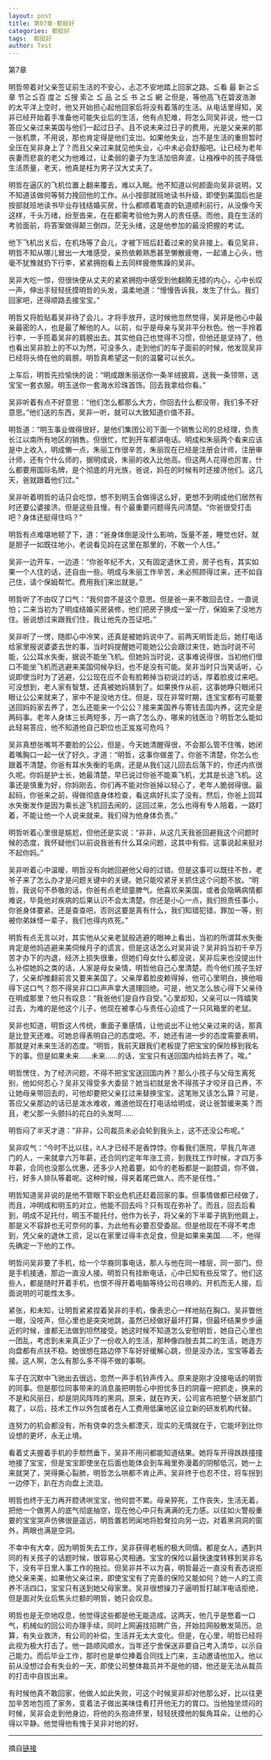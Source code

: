 ```yaml
---
layout: post
title: 第07章-都挺好
categories: 都挺好
tags:  都挺好
author: Test
---
```


第7章

明哲带着对父亲签证前生活的不安心，忐忑不安地踏上回家之路。≦看 最 新≧≦章 节≧≦百 度≧ ≦搜 索≧ ≦ 品 ≧≦ 书 ≧≦ 網 ≧但是，等他高飞在碧波浩渺的太平洋上空时，他又开始担心起他回家后将没有着落的生活。从电话里得知，吴非已经开始着手准备他可能失业后的生活，他有点犯难，将怎么同吴非说，他一口答应父亲过来美国与他们一起过日子。且不说未来过日子的费用，光是父亲来的那一张机票，不用说，那也肯定得是他们支岀。如果他失业，岂不是生活的重担暂时全压在吴非身上了？而且父亲过来就见他失业，心中未必会舒服吧。让已经为老年丧妻而悲哀的老父为他难过，让柔弱的妻子为生活加倍奔波，让襁褓中的孩子降低生活质量，老天，他真是枉为男子汉大丈夫了。



明哲在逼仄的飞机位置上翻来覆去，难以入眠。他不知道以何颜面向吴非说明，又不知道该做何等努力挽回他的工作。从小按部就班地读书升级，即使到美国后也是按部就班地读书毕业存钱结婚买房，什么都顺着笔直的轨道顺利前行，从没像今天这样，千头万绪，纷至沓来，在在都需考验他为男人的责任感。而他，竟在生活的考验面前，将答案做得颠三倒四，茫无头绪，这是他参加的最没把握的考试。



他下飞机岀关后，在机场等了会儿，才被下班后赶着过来的吴非接上。看见吴非，明哲不知从哪儿冒出一大堆感受，亲热依赖熟悉甚至懒散疲倦，一起涌上心头，他毫不犹豫就扔下行李，紧紧拥抱看上去同样疲倦焦躁的吴非。



吴非大吃一惊，但很快便从丈夫的紧紧拥抱中感受到他翻腾无措的内心，心中长叹一声，伸出手轻轻抚摸明哲的头发，温柔地道：“慢慢告诉我，发生了什么。我们回家吧，还得顺路去接宝宝。”



明哲又将脸贴着吴非待了会儿，才将手放开，这时候他忽然觉得，吴非是他心中最亲最密的人，也是最了解他的人。以前，似乎是母亲与吴非平分秋色。他一手拎着行李，一手揽着吴非的肩膀出去。其实他自己也觉得不习惯，但他还是坚持了，他也看出吴非脸上的不以为然，可没多久，走到他们的车子面前的时候，他发现吴非已经将头倚在他的肩膀。明哲真希望这一刻的温馨可以长久。



上车后，明哲先捡愉快的说：“明成跟朱丽送你一条羊绒披肩，送我一条领带，送宝宝一套衣服。明玉送你一套海水珍珠首饰。回去我拿给你看。”



吴非听着有点不好意思：“他们怎么都那么大方，你回去什么都没带，我们多不好意思。”他们送的东西，吴非一听，就可以大致知道价值不菲。



明哲道：“明玉事业做得很好，是他们集团公司下面一个销售公司的总经理，负责长江以南所有地区的销售。但很忙，忙到开车都讲电话。明成和朱丽两个看来应该是中上收入，明成懒一点，朱丽工作很辛苦，朱丽现在已经是注册会计师，注册审计师，还有个什么师的，据明成说，朱丽的收入比他高。但这两人花得也厉害，什么都要用国际名牌，是个彻底的月光族，爸说，妈在的时候有时还接济他们。这几天，爸就跟着他们过。”



吴非听着明哲的话只会吃惊，想不到明玉会做得这么好，更想不到明成他们居然有时还要公婆接济。但是这些且慢，有个最重要问题得先问清楚。“你爸很受打击吧？身体还挺得住吗？”



明哲有点难堪地顿了下，道：“爸身体倒是没什么影响，饭量不差，睡觉也好。就是胆子一如既往地小，老说看见妈在这里在那里的，不敢一个人住。”



吴非一边开车，一边道：“你爸年纪不大，又有固定退休工资，房子也有，其实如果一个人住的话，还自由一些。明成与朱丽工作辛苦，未必照顾得过来，还不如自己住，请个保姆帮忙。费用我们来岀就是。”



明哲听了不由叹了口气：“我何尝不是这个意思。但是爸一来不敢回去住，一直说怕；二来当初为了明成结婚买房装修，他们把房子换成一室一厅，保姆来了没地方住。爸说想过来跟我们住，我让他先办签证吧。”



吴非听了一愣，随即心中冷笑，还真是被她妈说中了。前两天明哲走后，她打电话给家里报说婆婆去世的事，当时妈提醒她可能她公公会跟过来住，她当时说不可能，公公耳水失衡，据说不能坐飞机。但她妈当时说，这事难说得很，当初他们借口不能坐飞机而逃避来美国伺候孕妇，也不是没有可能。吴非当时只当笑话听，心说即使当时为了逃避，公公现在应不会有脸赖掉当初说过的话，厚着脸皮过来吧。可没想到，老人家有智慧，还真被她妈猜到了。如果换作从前，这事她睁只眼闭只眼让公公来就来了，家中不是没地方住。但是，现在非常时期，连宝宝都有可能要送回妈妈家去养了，怎么还能来一个公公？接来美国养与寄钱去国内养，这完全是两码事。老年人身体三长两短多，万一病了怎么办，哪来的钱医治？明哲怎么能如此轻易答应，他不知道他自己职位也正岌岌可危吗？



吴非真想张嘴骂不要脸的公公，但是，今天她清醒得很，不会那么管不住嘴，她闭着嘴胸口一起一伏了好久，才道：“明哲，这事你做差了。你爸不清楚，你怎么也跟着不清楚。你爸有耳水失衡的毛病，还是从我们这儿回去后落下的，你还内疚很久呢。你妈是护士长，她最清楚，早已说过你爸不能乘飞机，尤其是长途飞机。这事还是慎重为好，你妈刚去，你们再不能对你爸掉以轻心了，老年人脆弱得很。最起码，你爸来之前，得做彻底身体检查，看这病好扎实了没有。然后，你爸上回耳水失衡发作是因为乘长途飞机回去闹的，这回过来，怎么也得有专人陪着，一路盯着，不能让他一个人说来就来。我们得为他身体负责。”



明哲听着心里很是尴尬，但他还是实说：“非非，从这几天我爸回避我这个问题时候的态度，我怀疑他们以前说我爸有什么耳朵问题，这其中有假。这事说起来挺对不起你妈。”



吴非听着心中温暖，明哲没有向她回避他父母的过错。但是这事可以既往不咎，老爷子来了怎么办才是问题关键中的关键。她只能咬紧牙关抓住这个问题不放。“明哲，我说句不恭敬的话，你爸有点老顽童脾气。他喜欢来美国，或者会隐瞒病情都难说，毕竟他对疾病的后果认识不会太清楚。你还是小心一点，我们担责任事小，你爸身体要紧。还是查查吧，否则这要是真有什么，我们知错犯错，罪加一等，别被你弟妹怪一辈子，我们也得内疚死。”



明哲有点无言以对，其实他从父亲老鼠般逃避的眼神上看出，当初的所谓耳水失衡肯定是他妈逃避来美伺候月子的谎言，但是这话怎么对吴非说？吴非妈当初千辛万苦才办下的内退，经济上损失很重，但她们母女什么都没说，吴非后来也没提出什么补偿她妈之类的话，人家是母女亲情，明哲他自己心里清楚。而今他们孩子生好了，父亲却推翻前言又要来美国了。父亲厚着脸皮赖得掉，他可心里明白，换他咽得下这口气？怨不得吴非口口声声拿大道理回绝。可是，他又怎么放心得下父亲待在明成那里？他只有叹息：“我爸他们是自作自受。”心里却知，父亲可以一阵嬉笑过去，为难的是他这个儿子，他现在被孝心与责任心迫成了一只风箱里的老鼠。



吴非也知道，明哲这人传统，重面子重感情，让他说出不让他父亲过来的话，那真是比登天还难。可她总得表明自己的态度吧。不，她还有进一步的态度需要表明，那就是对未来生活的态度。“明哲，我前天跟我们老板提了把宝宝的保险移到我名下的事。但是如果未来……未来……的话，宝宝只有送回国内给妈去养了。唉。”



明哲愣住，为了经济问题，不得不把宝宝送回国内养？那么小孩子与父母生离死别，他如何忍心？吴非又得受多大委屈？她当初就是舍不得孩子才咬牙自己养，不让她母亲带回去的，可他却要把父亲扛过来替换宝宝。这笔账又该怎么算？可是，答应父亲那边的话已是泼水难收，难道他现在打电话给明成，说让爸暂缓来美？而且，老父那一头颤抖的花白的头发呵……



明哲闷了半天才道：“非非，公司裁员未必会轮到我头上，这不还没公布呢。”



吴非叹气：“今时不比以往，it人才已经不是香饽饽。你看我们医院，早我几年进门的人，一来就拿六万年薪，还合同约定年年涨工资，到我找工作时候，才四万多年薪，合同也没那么优惠，还多少人抢着要。如今的老板都是一副腔调，你不做，行，好多人排队等着呢。这种时候，得夹着尾巴做人，而不是任性。”



明哲知道吴非说的是他不管眼下职业危机还赶着回家的事。但事情做都已经做了，而且，冲明成和明玉的对立，他能不回去吗？只有现在弥补了。而且，回去后看到，明成不足托付，明玉不能托付，他作为长子，将父亲的下半辈子挑到他肩上，那是义不容辞也无可奈何的事，为此他有必要忍受委屈。但是他现在不得不考虑到，凭父亲的退休工资，足以在家里过得丰衣足食，但是如果来美国……不，他得先确定一下他的工作。



明哲问吴非要了手机，给一个华裔同事电话，那人与他在同一楼层，同一部门。但是手机接通，那边一直没人接。明哲只有挂断电话，心中已知有些反常了。他们这些人，都是随时开着手机，也恨不得开着电脑等待公司召唤的。开机而无人接，后面说明的可能性太多。



紧张，和未知，让明哲紧紧捏着吴非的手机，像表忠心一样地贴在胸口。吴非瞥他一眼，没吱声，但心里也是突突地跳，虽然已经做好最坏打算，但最坏结果步步逼近的时候，谁都无法做到坦然接受。她这时候不知道怎么安慰明哲，她自己心里也一团乱，考虑到未来真正少了一份收入的生活，那种像四肢去其二的生活，她连方向盘都有点扶不稳。她很想在路边停下车好好缓解心跳，但是没办法，宝宝等着去接。这人啊，怎么有那么多不得不做的事啊。



车子在沉默中飞驰出去很远，忽然一声手机铃声传入。原来是刚才没接电话的明哲的同事。但是那位同事带来的消息虽把明哲心中担忧多日的阴霾一把抓走，换来的不是和风丽日，却是阴风阵阵的黑洞。原来，就在昨天，公司宣布把整个研发部门裁了，以后，技术工作以外包或者在人工费用低廉地区设立新的研发机构代替。



连努力的机会都没有，所有侥幸的念头都湮灭，现实的无情就在于，它能坏到比你设想的更坏，永无止境。



看着丈夫握着手机的手颓然垂下，吴非不用问都能知道结果。她将车开得跌跌撞撞地接了宝宝，但是宝宝即使坐在后面也能体会到车厢里弥漫着的阴郁低沉，她一上来就哭了，哭得撕心裂肺，明哲怎么哄都不肯止声。吴非终于也忍不住，将车拐到一边停下，趴在方向盘上流泪。



明哲也终于无力再开腔诱哄宝宝，他何尝不累。母亲猝死，工作丧失，生活无着，把他一个做男人的底气彻底抽空，现在他心中只有满满的无力感。以往如火警般重要的宝宝哭声仿佛很是遥远，明哲置若罔闻地将脸耷拉向另一边，对着黑洞洞的窗外，两眼也满是空洞。



不幸中有大幸，因为明哲失去工作，吴非获得老板的极大同情。都是女人，遇到共同的有关孩子的话题时候，很容易心灵相通。宝宝的保险以最快速度转移到吴非名下，没有平日里人事工作的拖拉。但吴非并不以为喜，明哲最近一直没有表态说拒绝父亲来美，如果他父亲过来，即使宝宝有了完善的保险又能如何？她一人的工资养不活四口，宝宝只有送到她父母家里。吴非很想操刀子逼明哲打越洋电话拒绝，但是面对失业后焦头烂额的明哲，她只会叹息。



明哲也是无奈地叹息，他觉得这些都是他无能造成。这两天，他几乎是憋着一口气，机械似的回公司办理手续，同时上网遍找招聘广告，开始拉网般散发简历。总算，有失业救济，有公司的补偿，生活并无太大变化。但是，在心里，明哲已经将此视为极大打击了。他一路顺风顺水，当年还宁舍保送非要自己考入清华，以示自己能力。而后毕业工作，那时也是单位捧着合同找上门来，主动邀请他加入。他以前从没想过会有失业的一天，即使公司整体裁员并不是他的错，他还是无法从裁员的打击中自拔出来。



有时候他真不敢回家，他做人如此失败，可这个时候吴非却对他那么好，比以往更加辛苦地包揽了家务，变着法子做出美味佳肴打开他无力的胃口。当他独坐烦闷的时候，吴非会走到他身边，将他的头抱进怀里，轻轻抚摸他的鬓角耳朵，让他的心得以平静。他觉得他有愧于吴非对他的好。







*****

摘自[链接](https://m.vodtw.com/wapbook-53717-32938762/)